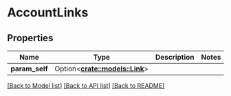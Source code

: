 # AccountLinks

## Properties

Name | Type | Description | Notes
------------ | ------------- | ------------- | -------------
**param_self** | Option<[**crate::models::Link**](Link.md)> |  | 

[[Back to Model list]](./README.md#documentation-for-models) [[Back to API list]](./README.md#documentation-for-api-endpoints) [[Back to README]](./README.md)


